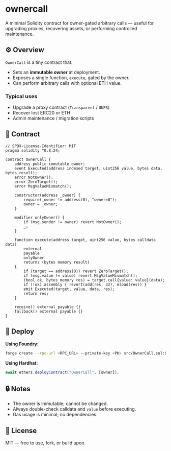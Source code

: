 # ownercall

A minimal Solidity contract for owner-gated arbitrary calls — useful for upgrading proxies, recovering assets, or performing controlled maintenance.

## ⚙️ Overview

`OwnerCall` is a tiny contract that:

- Sets an **immutable owner** at deployment.
- Exposes a single function, `execute`, gated by the owner.
- Can perform arbitrary calls with optional ETH value.

### Typical uses

- Upgrade a proxy contract (`Transparent` / `UUPS`)
- Recover lost ERC20 or ETH
- Admin maintenance / migration scripts

## 🧩 Contract

```solidity
// SPDX-License-Identifier: MIT
pragma solidity ^0.8.24;

contract OwnerCall {
    address public immutable owner;
    event Executed(address indexed target, uint256 value, bytes data, bytes result);
    error NotOwner();
    error ZeroTarget();
    error MsgValueMismatch();

    constructor(address _owner) {
        require(_owner != address(0), "owner=0");
        owner = _owner;
    }

    modifier onlyOwner() {
        if (msg.sender != owner) revert NotOwner();
        _;
    }

    function execute(address target, uint256 value, bytes calldata data)
        external
        payable
        onlyOwner
        returns (bytes memory result)
    {
        if (target == address(0)) revert ZeroTarget();
        if (msg.value != value) revert MsgValueMismatch();
        (bool ok, bytes memory res) = target.call{value: value}(data);
        if (!ok) assembly { revert(add(res, 32), mload(res)) }
        emit Executed(target, value, data, res);
        return res;
    }

    receive() external payable {}
    fallback() external payable {}
}
````

## 🚀 Deploy

**Using Foundry:**

```bash
forge create --rpc-url <RPC_URL> --private-key <PK> src/OwnerCall.sol:OwnerCall --constructor-args <OWNER_ADDRESS>
```

**Using Hardhat:**

```js
await ethers.deployContract("OwnerCall", [owner]);
```

## 🔒 Notes

* The owner is immutable; cannot be changed.
* Always double-check calldata and `value` before executing.
* Gas usage is minimal; no dependencies.

## 🧠 License

MIT — free to use, fork, or build upon.




